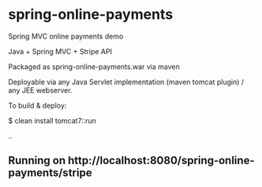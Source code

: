 # spring-online-payments
Spring MVC online payments demo

Java + Spring MVC + Stripe API

Packaged as spring-online-payments.war via maven 

Deployable via any Java Servlet implementation (maven tomcat plugin) / any JEE webserver.

To build & deploy:

$ clean install tomcat7::run

..

Running on http://localhost:8080/spring-online-payments/stripe
-----------------------
